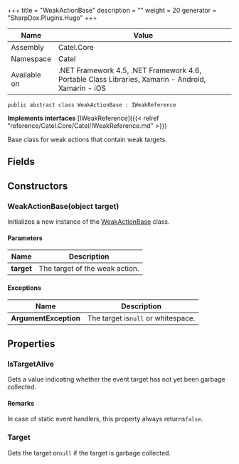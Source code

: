 

+++
title = "WeakActionBase" 
description = ""
weight = 20
generator = "SharpDox.Plugins.Hugo"
+++

Name|Value
---|---
Assembly|Catel.Core
Namespace|Catel
Available on|.NET Framework 4.5, .NET Framework 4.6, Portable Class Libraries, Xamarin - Android, Xamarin - iOS

```
public abstract class WeakActionBase : IWeakReference
```

**Implements interfaces**
[IWeakReference]({{< relref "reference/Catel.Core/Catel/IWeakReference.md" >}})

Base class for weak actions that contain weak targets.

## Fields

## Constructors

### WeakActionBase(object target)

Initializes a new instance of the [WeakActionBase](#) class.

#### Parameters

Name|Description
---|---
**target**|The target of the weak action.

#### Exceptions

Name|Description
---|---
**ArgumentException**|The target is`null` or whitespace.

## Properties

### IsTargetAlive

Gets a value indicating whether the event target has not yet been garbage collected.

#### Remarks

In case of static event handlers, this property always returns`false`.

### Target

Gets the target or`null` if the target is garbage collected.

